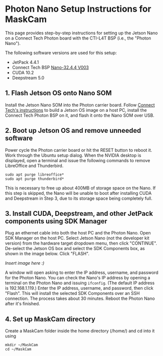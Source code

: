 # Photon Nano Setup Instructions for MaskCam
This page provides step-by-step instructions for setting up the Jetson Nano on a Connect Tech Photon board with the CTI-L4T BSP (i.e., the "Photon Nano"). 

The following software versions are used for this setup:

* JetPack 4.4.1
* Connect Tech BSP [Nano-32.4.4 V003](https://connecttech.com/ftp/Drivers/L4T-Release-Notes/Jetson-Nano/Nano-32.4.4.pdf)
* CUDA 10.2
* Deepstream 5.0

## 1. Flash Jetson OS onto Nano SOM
Install the Jetson Nano SOM into the Photon carrier board. Follow [Connect Tech's instructions](https://connecttech.com/resource-center/kdb373/) to build a Jetson OS image on a host PC, install the Connect Tech Photon BSP on it, and flash it onto the Nano SOM over USB.

## 2. Boot up Jetson OS and remove unneeded software
Power cycle the Photon carrier board or hit the RESET button to reboot it. Work through the Ubuntu setup dialog. When the NVIDIA desktop is displayed, open a terminal and issue the following commands to remove LibreOffice and Thunderbird.

```
sudo apt purge libreoffice*
sudo apt purge thunderbird*
```

This is necessary to free up about 400MB of storage space on the Nano. If this step is skipped, the Nano will be unable to boot after installing CUDA and Deepstream in Step 3, due to its storage space being completely full.

## 3. Install CUDA, Deepstream, and other JetPack components using SDK Manager
Plug an ethernet cable into both the host PC and the Photon Nano. Open SDK Manager on the host PC. Select Jetson Nano (not the developer kit version) from the hardware target dropdown menu, then click "CONTINUE". De-select the Jetson OS box and select the SDK Components box, as shown in the image below. Click "FLASH".

*Insert image here :)*

A window will open asking to enter the IP address, username, and password for the Photon Nano. You can check the Nano's IP address by opening a terminal on the Photon Nano and issuing `ifconfig`. (The default IP address is 192.168.1.119.) Enter the IP address, username, and password, then click "Flash". This will install the selected SDK Components over an SSH connection. The process takes about 30 minutes. Reboot the Photon Nano after it's finished.

## 4. Set up MaskCam directory
Create a MaskCam folder inside the home directory (/home/<username>) and cd into it using
```
mkdir ~/MaskCam
cd ~/MaskCam
```
